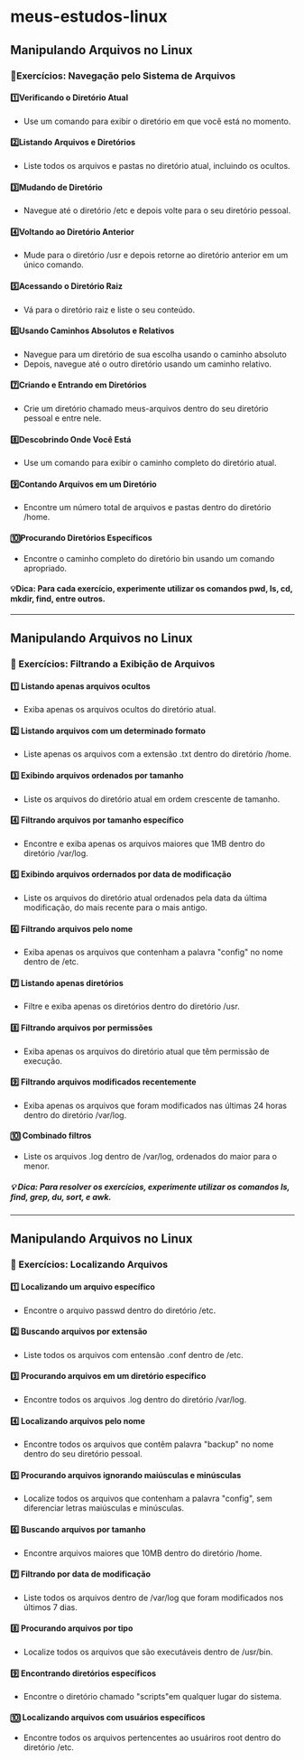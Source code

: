 # meus-estudos-linux




## Manipulando Arquivos no Linux
### 🔹Exercícios: Navegação pelo Sistema de Arquivos

#### 1️⃣Verificando o Diretório Atual
- Use um comando para exibir o diretório em que você está no momento.

#### 2️⃣Listando Arquivos e Diretórios
- Liste todos os arquivos e pastas no diretório atual, incluindo os ocultos.

#### 3️⃣Mudando de Diretório
- Navegue até o diretório /etc e depois volte para o seu diretório pessoal.

#### 4️⃣Voltando ao Diretório Anterior
- Mude para o diretório /usr e depois retorne ao diretório anterior em um único comando.

#### 5️⃣Acessando o Diretório Raiz
- Vá para o diretório raiz e liste o seu conteúdo.

#### 6️⃣Usando Caminhos Absolutos e Relativos
- Navegue para um diretório de sua escolha usando o caminho absoluto
- Depois, navegue até o outro diretório usando um caminho relativo.

#### 7️⃣Criando e Entrando em Diretórios
- Crie um diretório chamado meus-arquivos dentro do seu diretório pessoal e entre nele.

#### 8️⃣Descobrindo Onde Você Está
- Use um comando para exibir o caminho completo do diretório atual.

#### 9️⃣Contando Arquivos em um Diretório
- Encontre um número total de arquivos e pastas dentro do diretório /home.

#### 🔟Procurando Diretórios Específicos
- Encontre o caminho completo do diretório bin usando um comando apropriado.

#### 💡Dica: Para cada exercício, experimente utilizar os comandos pwd, ls, cd, mkdir, find, entre outros.

---------------------------------------------------------------------------------------------------------------

## Manipulando Arquivos no Linux
### 🔹 Exercícios: Filtrando a Exibição de Arquivos

#### 1️⃣ Listando apenas arquivos ocultos
- Exiba apenas os arquivos ocultos do diretório atual.

#### 2️⃣ Listando arquivos com um determinado formato
- Liste apenas os arquivos com a extensão .txt dentro do diretório /home.

#### 3️⃣ Exibindo arquivos ordenados por tamanho
- Liste os arquivos do diretório atual em ordem crescente de tamanho.

#### 4️⃣ Filtrando arquivos por tamanho específico
- Encontre e exiba apenas os arquivos maiores que 1MB dentro do diretório /var/log.

#### 5️⃣ Exibindo arquivos ordernados por data de modificação
- Liste os arquivos do diretório atual ordenados pela data da última modificação, do mais recente para o mais antigo.

#### 6️⃣ Filtrando arquivos pelo nome
- Exiba apenas os arquivos que contenham a palavra "config" no nome dentro de /etc.

#### 7️⃣ Listando apenas diretórios
- Filtre e exiba apenas os diretórios dentro do diretório /usr.

#### 8️⃣ Filtrando arquivos por permissões
- Exiba apenas os arquivos do diretório atual que têm permissão de execução.

#### 9️⃣ Filtrando arquivos modificados recentemente
- Exiba apenas os arquivos que foram modificados nas últimas 24 horas dentro do diretório /var/log.

#### 🔟 Combinado filtros
- Liste os arquivos .log dentro de /var/log, ordenados do maior para o menor.

##### 💡 Dica: Para resolver os exercícios, experimente utilizar os comandos ls, find, grep, du, sort, e awk.

-----------------------------------------------------------------------------------------------------------

## Manipulando Arquivos no Linux

### 🔹 Exercícios: Localizando Arquivos

#### 1️⃣ Localizando um arquivo específico
- Encontre o arquivo passwd dentro do diretório /etc.

#### 2️⃣ Buscando arquivos por extensão
- Liste todos os arquivos com entensão .conf dentro de /etc.

#### 3️⃣ Procurando arquivos em um diretório específico
- Encontre todos os arquivos .log dentro do diretório /var/log.

#### 4️⃣ Localizando arquivos pelo nome
- Encontre todos os arquivos que contêm palavra "backup" no nome dentro do seu diretório pessoal.

#### 5️⃣ Procurando arquivos ignorando maiúsculas e minúsculas
- Localize todos os arquivos que contenham a palavra "config", sem diferenciar letras maiúsculas e minúsculas.

#### 6️⃣ Buscando arquivos por tamanho
- Encontre arquivos maiores que 10MB dentro do diretório /home.

#### 7️⃣ Filtrando por data de modificação
- Liste todos os arquivos dentro de /var/log que foram modificados nos últimos 7 dias.

#### 8️⃣ Procurando arquivos por tipo
- Localize todos os arquivos que são executáveis dentro de /usr/bin.

#### 9️⃣ Encontrando diretórios específicos
- Encontre o diretório chamado "scripts"em qualquer lugar do sistema.

#### 🔟 Localizando arquivos com usuários específicos
- Encontre todos os arquivos pertencentes ao usuáriros root dentro do diretório /etc.

